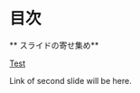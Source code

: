 目次
=======================

** スライドの寄せ集め**

>>>

[Test](./slides/test/test.html)

>>>

Link of second slide will be here.

